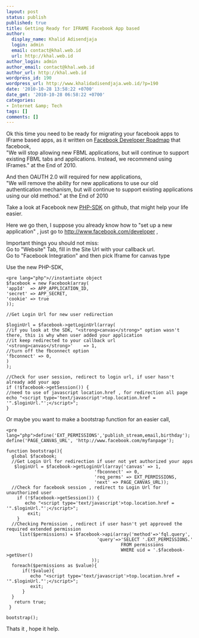 ```yaml
---
layout: post
status: publish
published: true
title: Getting Ready for IFRAME Facebook App based
author:
  display_name: Khalid Adisendjaja
  login: admin
  email: contact@khal.web.id
  url: http://khal.web.id
author_login: admin
author_email: contact@khal.web.id
author_url: http://khal.web.id
wordpress_id: 190
wordpress_url: http://www.khalidadisendjaja.web.id/?p=190
date: '2010-10-28 13:58:22 +0700'
date_gmt: '2010-10-28 06:58:22 +0700'
categories:
- Internet &amp; Tech
tags: []
comments: []
---
```

Ok this time you need to be ready for migrating your facebook apps to IFrame based apps, as it written on [Facebook Developer Roadmap](http://developers.facebook.com/roadmap) that facebook,  
 "We will stop allowing new FBML applications, but will continue to support existing FBML tabs and applications. Instead, we recommend using IFrames." at the End of 2010.

And then OAUTH 2.0 will required for new applications,  
 "We will remove the ability for new applications to use our old authentication mechanism, but will continue to support existing applications using our old method." at the End of 2010

Take a look at Facebook new [PHP-SDK](http://github.com/facebook/php-sdk/) on github, that might help your life easier.

Here we go then, I suppose you already know how to "set up a new application" , just go to <http://www.facebook.com/developer> ,

Important things you should not miss:  
 Go to "Website" Tab, fill in the Site Url with your callback url.  
 Go to "Facebook Integration" and then pick Iframe for canvas type

Use the new PHP-SDK,

 
    <pre lang="php">//instantiate object
    $facebook = new Facebook(array(
    'appId'  => APP_APPLICATION_ID,
    'secret' => APP_SECRET,
    'cookie' => true
    ));
    
    //Get Login Url for new user redirection
    
    $loginUrl = $facebook->getLoginUrl(array(
    //if you look at the SDK, "<strong>canvas</strong>" option wasn't there, this is why when user added your application
    //it keep redirected to your callback url
    '<strong>canvas</strong>'    => 1,
    //turn off the fbconnect option
    'fbconnect' => 0,
    )
    );
    
    //Check for user session, redirect to login url, if user hasn't already add your app
    if (!$facebook->getSession()) {
    //need to use of javascript location.href , for redirection all page
    echo "<script type='text/javascript'>top.location.href = '".$loginUrl."';</script>";
    }

Or maybe you want to make a bootstrap function for an easier call,

 
    <pre lang="php">define('EXT_PERMISSIONS','publish_stream,email,birthday');
    define('PAGE_CANVAS_URL', 'http://www.facebook.com/myfanpage');
    
    function bootstrap(){
      global $facebook;
      //Get Login Url for redirection if user not yet authorized your apps
       $loginUrl = $facebook->getLoginUrl(array('canvas' => 1,
    							     'fbconnect' => 0,
    							     'req_perms' => EXT_PERMISSIONS,
    							     'next' => PAGE_CANVAS_URL));
      //Check for facebook session , redirect to Login Url for unauthorized user
    	if (!$facebook->getSession()) {
    	   echo "<script type='text/javascript'>top.location.href = '".$loginUrl."';</script>";
    		exit;
    	}
      //Checking Permission , redirect if user hasn't yet approved the required extended permission
         list($permissions) = $facebook->api(array('method'=>'fql.query',
    								  'query'=>'SELECT '.EXT_PERMISSIONS.'
    										   FROM permissions
    										   WHERE uid = '.$facebook->getUser()
    								));
      foreach($permissions as $value){
          if(!$value){
    	     echo "<script type='text/javascript'>top.location.href = '".$loginUrl."';</script>";
    		 exit;
    	  }
      }
       return true;
     }
    
    bootstrap();


Thats it , hope it help.